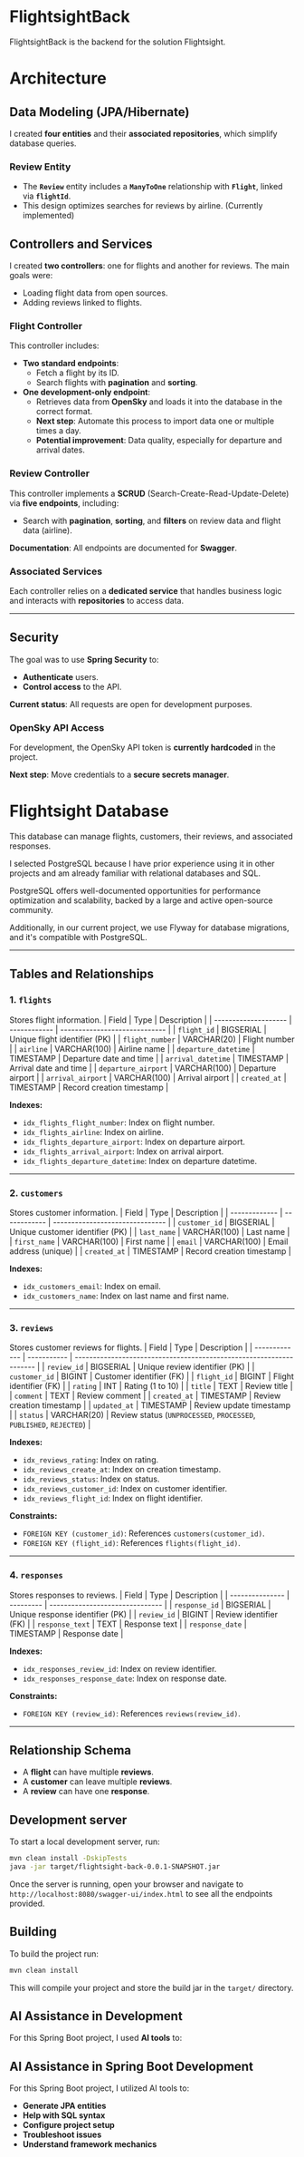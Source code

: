 # FlightsightBack

FlightsightBack is the backend for the solution Flightsight.

# Architecture

## Data Modeling (JPA/Hibernate)

I created **four entities** and their **associated repositories**, which simplify database queries.

### Review Entity
- The **`Review`** entity includes a **`ManyToOne`** relationship with **`Flight`**, linked via **`flightId`**.
- This design optimizes searches for reviews by airline. (Currently implemented)

## Controllers and Services

I created **two controllers**: one for flights and another for reviews. The main goals were:
- Loading flight data from open sources.
- Adding reviews linked to flights.

### Flight Controller
This controller includes:
- **Two standard endpoints**:
  - Fetch a flight by its ID.
  - Search flights with **pagination** and **sorting**.
- **One development-only endpoint**:
  - Retrieves data from **OpenSky** and loads it into the database in the correct format.
  - **Next step**: Automate this process to import data one or multiple times a day.
  - **Potential improvement**: Data quality, especially for departure and arrival dates.

### Review Controller
This controller implements a **SCRUD** (Search-Create-Read-Update-Delete) via **five endpoints**, including:
- Search with **pagination**, **sorting**, and **filters** on review data and flight data (airline).

**Documentation**: All endpoints are documented for **Swagger**.

### Associated Services
Each controller relies on a **dedicated service** that handles business logic and interacts with **repositories** to access data.

---
## Security

The goal was to use **Spring Security** to:
- **Authenticate** users.
- **Control access** to the API.

**Current status**: All requests are open for development purposes.

### OpenSky API Access

For development, the OpenSky API token is **currently hardcoded** in the project.

**Next step**: Move credentials to a **secure secrets manager**.

# Flightsight Database

This database can manage flights, customers, their reviews, and associated responses.

I selected PostgreSQL because I have prior experience using it in other projects and am already familiar with relational databases and SQL. 

PostgreSQL offers well-documented opportunities for performance optimization and scalability, backed by a large and active open-source community. 

Additionally, in our current project, we use Flyway for database migrations, and it's compatible with PostgreSQL.

---

## Tables and Relationships

### 1. `flights`
Stores flight information.
   | Field                | Type         | Description                   |
   | -------------------- | ------------ | ----------------------------- |
   | `flight_id`          | BIGSERIAL    | Unique flight identifier (PK) |
   | `flight_number`      | VARCHAR(20)  | Flight number                 |
   | `airline`            | VARCHAR(100) | Airline name                  |
   | `departure_datetime` | TIMESTAMP    | Departure date and time       |
   | `arrival_datetime`   | TIMESTAMP    | Arrival date and time         |
   | `departure_airport`  | VARCHAR(100) | Departure airport             |
   | `arrival_airport`    | VARCHAR(100) | Arrival airport               |
   | `created_at`         | TIMESTAMP    | Record creation timestamp     |

**Indexes:**
- `idx_flights_flight_number`: Index on flight number.
- `idx_flights_airline`: Index on airline.
- `idx_flights_departure_airport`: Index on departure airport.
- `idx_flights_arrival_airport`: Index on arrival airport.
- `idx_flights_departure_datetime`: Index on departure datetime.

---

### 2. `customers`
Stores customer information.
 | Field         | Type         | Description                     |
 | ------------- | ------------ | ------------------------------- |
 | `customer_id` | BIGSERIAL    | Unique customer identifier (PK) |
 | `last_name`   | VARCHAR(100) | Last name                       |
 | `first_name`  | VARCHAR(100) | First name                      |
 | `email`       | VARCHAR(100) | Email address (unique)          |
 | `created_at`  | TIMESTAMP    | Record creation timestamp       |

**Indexes:**
- `idx_customers_email`: Index on email.
- `idx_customers_name`: Index on last name and first name.

---

### 3. `reviews`
Stores customer reviews for flights.
 | Field         | Type        | Description                                                         |
 | ------------- | ----------- | ------------------------------------------------------------------- |
 | `review_id`   | BIGSERIAL   | Unique review identifier (PK)                                       |
 | `customer_id` | BIGINT      | Customer identifier (FK)                                            |
 | `flight_id`   | BIGINT      | Flight identifier (FK)                                              |
 | `rating`      | INT         | Rating (1 to 10)                                                    |
 | `title`       | TEXT        | Review title                                                        |
 | `comment`     | TEXT        | Review comment                                                      |
 | `created_at`  | TIMESTAMP   | Review creation timestamp                                           |
 | `updated_at`  | TIMESTAMP   | Review update timestamp                                             |
 | `status`      | VARCHAR(20) | Review status (`UNPROCESSED`, `PROCESSED`, `PUBLISHED`, `REJECTED`) |

**Indexes:**
- `idx_reviews_rating`: Index on rating.
- `idx_reviews_create_at`: Index on creation timestamp.
- `idx_reviews_status`: Index on status.
- `idx_reviews_customer_id`: Index on customer identifier.
- `idx_reviews_flight_id`: Index on flight identifier.

**Constraints:**
- `FOREIGN KEY (customer_id)`: References `customers(customer_id)`.
- `FOREIGN KEY (flight_id)`: References `flights(flight_id)`.

---

### 4. `responses`
Stores responses to reviews.
 | Field           | Type      | Description                     |
 | --------------- | --------- | ------------------------------- |
 | `response_id`   | BIGSERIAL | Unique response identifier (PK) |
 | `review_id`     | BIGINT    | Review identifier (FK)          |
 | `response_text` | TEXT      | Response text                   |
 | `response_date` | TIMESTAMP | Response date                   |

**Indexes:**
- `idx_responses_review_id`: Index on review identifier.
- `idx_responses_response_date`: Index on response date.

**Constraints:**
- `FOREIGN KEY (review_id)`: References `reviews(review_id)`.

---

## Relationship Schema
- A **flight** can have multiple **reviews**.
- A **customer** can leave multiple **reviews**.
- A **review** can have one **response**.

## Development server

To start a local development server, run:

```bash
mvn clean install -DskipTests
java -jar target/flightsight-back-0.0.1-SNAPSHOT.jar
```

Once the server is running, open your browser and navigate to `http://localhost:8080/swagger-ui/index.html` to see all the endpoints provided.

## Building

To build the project run:

```bash
mvn clean install
```

This will compile your project and store the build jar in the `target/` directory.

## AI Assistance in Development

For this Spring Boot project, I used **AI tools** to:

## AI Assistance in Spring Boot Development

For this Spring Boot project, I utilized AI tools to:
- **Generate JPA entities**
- **Help with SQL syntax** 
- **Configure project setup**
- **Troubleshoot issues**
- **Understand framework mechanics**